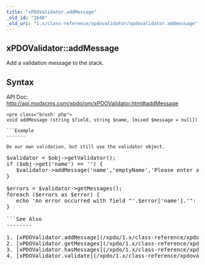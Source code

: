```yaml
---
title: "xPDOValidator.addMessage"
_old_id: "1648"
_old_uri: "1.x/class-reference/xpdovalidator/xpdovalidator.addmessage"
---
```


xPDOValidator::addMessage
-------------------------

Add a validation message to the stack.

Syntax
------

API Doc: <http://api.modxcms.com/xpdo/om/xPDOValidator.html#addMessage>

```
<pre class="brush: php">
void addMessage (string $field, string $name, [mixed $message = null])

```Example
-------

Do our own validation, but still use the validator object.

```
<pre class="brush: php">
$validator = $obj->getValidator();
if ($obj->get('name') == '') {
   $validator->addMessage('name','emptyName','Please enter a valid name.');
}

$errors = $validator->getMessages();
foreach ($errors as $error) {
   echo 'An error occurred with field "'.$error['name'].'": '.$error['message'];
}

```See Also
--------

1. [xPDOValidator.addMessage](/xpdo/1.x/class-reference/xpdovalidator/xpdovalidator.addmessage)
2. [xPDOValidator.getMessages](/xpdo/1.x/class-reference/xpdovalidator/xpdovalidator.getmessages)
3. [xPDOValidator.hasMessages](/xpdo/1.x/class-reference/xpdovalidator/xpdovalidator.hasmessages)
4. [xPDOValidator.validate](/xpdo/1.x/class-reference/xpdovalidator/xpdovalidator.validate)